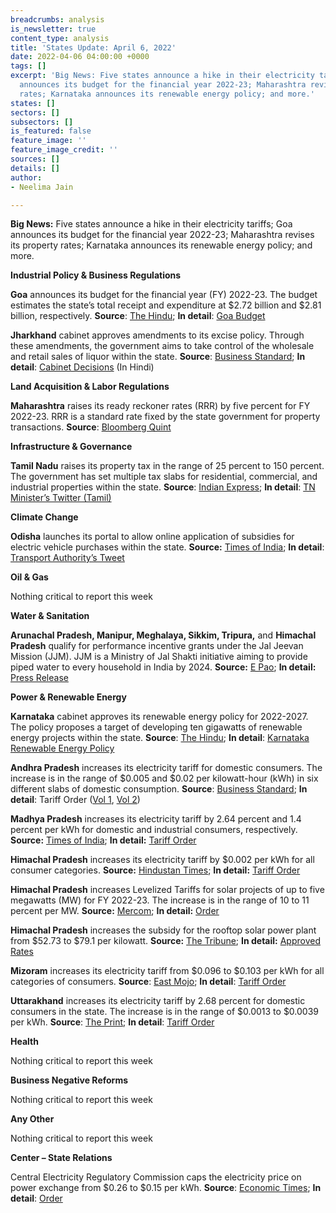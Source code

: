 ```yaml
---
breadcrumbs: analysis
is_newsletter: true
content_type: analysis
title: 'States Update: April 6, 2022'
date: 2022-04-06 04:00:00 +0000
tags: []
excerpt: 'Big News: Five states announce a hike in their electricity tariffs; Goa
  announces its budget for the financial year 2022-23; Maharashtra revises its property
  rates; Karnataka announces its renewable energy policy; and more.'
states: []
sectors: []
subsectors: []
is_featured: false
feature_image: ''
feature_image_credit: ''
sources: []
details: []
author:
- Neelima Jain

---
```

**Big News:** Five states announce a hike in their electricity tariffs; Goa announces its budget for the financial year 2022-23; Maharashtra revises its property rates; Karnataka announces its renewable energy policy; and more.

**Industrial Policy & Business Regulations**

**Goa** announces its budget for the financial year (FY) 2022-23. The budget estimates the state’s total receipt and expenditure at $2.72 billion and $2.81 billion, respectively. **Source**: [The Hindu](https://www.thehindu.com/news/national/other-states/goa-budget-tabled-focus-on-resumption-of-mining/article65275267.ece); **In detail**: [Goa Budget](http://goabudget.gov.in/assets/documents/2022-23/BAG/budget_glance.pdf)

**Jharkhand** cabinet approves amendments to its excise policy. Through these amendments, the government aims to take control of the wholesale and retail sales of liquor within the state. **Source**: [Business Standard](https://www.business-standard.com/article/current-affairs/jharkhand-government-to-take-over-wholesale-retail-sale-of-liquor-122033100019_1.html); **In detail**: [Cabinet Decisions](https://cm.jharkhand.gov.in/sites/default/files/cabinet_decision_30_03_2022.pdf) (In Hindi)

**Land Acquisition & Labor Regulations**

**Maharashtra** raises its ready reckoner rates (RRR) by five percent for FY 2022-23. RRR is a standard rate fixed by the state government for property transactions. **Source**: [Bloomberg Quint](https://www.bloombergquint.com/politics/maharashtra-government-raises-ready-reckoner-rates-by-average-5)

**Infrastructure & Governance**

**Tamil Nadu** raises its property tax in the range of 25 percent to 150 percent. The government has set multiple tax slabs for residential, commercial, and industrial properties within the state. **Source**: [Indian Express](https://indianexpress.com/article/cities/chennai/tn-govt-effects-property-tax-revision-24-years-aiadmk-red-7849438/); **In detail**: [TN Minister’s Twitter (Tamil)](https://twitter.com/KN_NEHRU/status/1510483876367724546)

**Climate Change**

**Odisha** launches its portal to allow online application of subsidies for electric vehicle purchases within the state. **Source:** [Times of India](https://timesofindia.indiatimes.com/city/bhubaneswar/incentive-portal-for-ev-owners/articleshowprint/90601260.cms); **In detail**: [Transport Authority’s Tweet](https://twitter.com/STAOdisha/status/1510122906210439171?s=20&t=QOO-wFF1e8oYFWdUp-Karw)

**Oil & Gas**

Nothing critical to report this week

**Water & Sanitation**

**Arunachal Pradesh, Manipur, Meghalaya, Sikkim, Tripura,** and **Himachal Pradesh** qualify for performance incentive grants under the Jal Jeevan Mission (JJM). JJM is a Ministry of Jal Shakti initiative aiming to provide piped water to every household in India by 2024. **Source:** [E Pao](http://e-pao.net/GP.asp?src=30..310322.mar22); **In detail:** [Press Release](https://pib.gov.in/PressReleaseIframePage.aspx?PRID=181157)

**Power & Renewable Energy**

**Karnataka** cabinet approves its renewable energy policy for 2022-2027. The policy proposes a target of developing ten gigawatts of renewable energy projects within the state. **Source**: [The Hindu](https://www.thehindu.com/news/national/karnataka/cabinet-clears-karnataka-renewable-energy-policy/article65275199.ece); **In detail**: [Karnataka Renewable Energy Policy](https://kredl.karnataka.gov.in/storage/pdf-files/EC/Energy%20Department%20(GoK)%20%20Notification%20on%20EE%20&%20EC%20Policy%202022-27.pdf)

**Andhra Pradesh** increases its electricity tariff for domestic consumers. The increase is in the range of $0.005 and $0.02 per kilowatt-hour (kWh) in six different slabs of domestic consumption. **Source**: [Business Standard](https://www.business-standard.com/article/current-affairs/domestic-power-tariff-hiked-in-andhra-pradesh-122033001475_1.html); **In detail**: Tariff Order ([Vol 1](https://aperc.gov.in/admin/upload/RSTOFY202223Vol1.pdf), [Vol 2](https://aperc.gov.in/admin/upload/RSTOFY202223VolII.pdf))

**Madhya Pradesh** increases its electricity tariff by 2.64 percent and 1.4 percent per kWh for domestic and industrial consumers, respectively. **Source:** [Times of India](https://timesofindia.indiatimes.com/city/bhopal/like-domestic-industrial-power-tariff-too-hiked-significantly/articleshow/90600821.cms); **In detail:** [Tariff Order](http://www.mperc.in/31032022-DISCOM-MYT-Order-FY-2022-23-to-FY-2026-27.pdf)

**Himachal Pradesh** increases its electricity tariff by $0.002 per kWh for all consumer categories. **Source:** [Hindustan Times](https://www.hindustantimes.com/cities/chandigarh-news/power-gets-dearer-in-himachal-by-20-paiseunit-101648676570837.html); **In detail:** [Tariff Order](http://hperc.org/File/tarifgen21.pdf)

**Himachal Pradesh** increases Levelized Tariffs for solar projects of up to five megawatts (MW) for FY 2022-23. The increase is in the range of 10 to 11 percent per MW. **Source:** [Mercom](https://mercomindia.com/himachal-increases-levelized-tariffs-for-solar-projects/); **In detail:** [Order](http://hperc.org/File/fsolartr22-23.pdf)

**Himachal Pradesh** increases the subsidy for the rooftop solar power plant from $52.73 to $79.1 per kilowatt. **Source:** [The Tribune](http://hperc.org/File/fsolartr22-23.pdf); **In detail:** [Approved Rates](http://hperc.org/File/fsolartr22-23.pdf)

**Mizoram** increases its electricity tariff from $0.096 to $0.103 per kWh for all categories of consumers. **Source**: [East Mojo](https://www.eastmojo.com/mizoram/2022/03/28/from-april-1-mizoram-households-to-pay-more-for-electricity/); **In detail**: [Tariff Order](https://jerc.mizoram.gov.in/uploads/attachments/2022/03/8c238f8da55f48d87d8cef813f919a5f/ped-tariff-order-for-fy2022-23-converted.pdf)

**Uttarakhand** increases its electricity tariff by 2.68 percent for domestic consumers in the state. The increase is in the range of $0.0013 to $0.0039 per kWh. **Source**: [The Print](https://theprint.in/india/electricity-tariffs-increase-by-2-68-pc-in-uttarakhand/897585/); **In detail**: [Tariff Order](http://uerc.gov.in/Tariff%20Orders%20for%20FY%202022-23/press%20relase%202022-33/UPCL/2%20Press_Note-UPCL__31-03-2022%20English.pdf)

**Health**

Nothing critical to report this week

**Business Negative Reforms**

Nothing critical to report this week

**Any Other**

Nothing critical to report this week

**Center – State Relations**

Central Electricity Regulatory Commission caps the electricity price on power exchange from $0.26 to $0.15 per kWh. **Source**: [Economic Times](https://energy.economictimes.indiatimes.com/news/power/power-regulator-cerc-caps-spot-power-price-at-rs-12-per-unit/90607921); **In detail**: [Order](https://cercind.gov.in/2022/orders/4-SM-2022.pdf)
